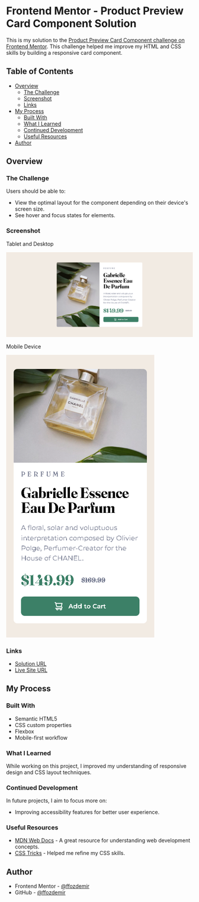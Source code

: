 # Frontend Mentor - Product Preview Card Component Solution

This is my solution to the [Product Preview Card Component challenge on Frontend Mentor](https://www.frontendmentor.io/challenges/product-preview-card-component-GO7UmttRfa). This challenge helped me improve my HTML and CSS skills by building a responsive card component.

## Table of Contents

- [Overview](#overview)
  - [The Challenge](#the-challenge)
  - [Screenshot](#screenshot)
  - [Links](#links)
- [My Process](#my-process)
  - [Built With](#built-with)
  - [What I Learned](#what-i-learned)
  - [Continued Development](#continued-development)
  - [Useful Resources](#useful-resources)
- [Author](#author)

## Overview

### The Challenge

Users should be able to:

- View the optimal layout for the component depending on their device's screen size.
- See hover and focus states for elements.

### Screenshot

Tablet and Desktop

![Tablet and Desktop](./images/screenshot.jpg)

Mobile Device

![Mobile Device](./images/screenshot-mobile.jpg)

### Links

- [Solution URL](https://github.com/ffozdemir/product-preview-card-component)
- [Live Site URL](https://deft-pie-9880c3.netlify.app)

## My Process

### Built With

- Semantic HTML5
- CSS custom properties
- Flexbox
- Mobile-first workflow

### What I Learned

While working on this project, I improved my understanding of responsive design and CSS layout techniques.

### Continued Development

In future projects, I aim to focus more on:

- Improving accessibility features for better user experience.

### Useful Resources

- [MDN Web Docs](https://developer.mozilla.org/) - A great resource for understanding web development concepts.
- [CSS Tricks](https://css-tricks.com/) - Helped me refine my CSS skills.

## Author

- Frontend Mentor - [@ffozdemir](https://www.frontendmentor.io/profile/ffozdemir)
- GitHub - [@ffozdemir](https://github.com/ffozdemir)
